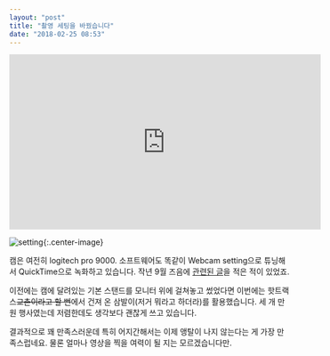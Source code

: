 ```yaml
---
layout: "post"
title: "촬영 세팅을 바꿨습니다"
date: "2018-02-25 08:53"
---
```


<iframe width="560" height="315" src="https://www.youtube-nocookie.com/embed/bYfDKaKmPZI?rel=0&amp;showinfo=0&amp;ecver=1" frameborder="0" allow="autoplay; encrypted-media" allowfullscreen></iframe>

![setting](https://d.pr/i/dsxN4D+){:.center-image}

캠은 여전히 logitech pro 9000. 소프트웨어도 똑같이 Webcam setting으로 튜닝해서 QuickTime으로 녹화하고 있습니다. 작년 9월 즈음에 [관련된 글](https://canor.cf/2017/09/30/맥에서-30프레임으로-비디오-찍기/)을 적은 적이 있었죠.

이전에는 캠에 달려있는 기본 스탠드를 모니터 위에 걸쳐놓고 썼었다면 이번에는 핫트랙스~~교촌이라고 할 뻔~~에서 건져 온 삼발이(저거 뭐라고 하더라)를 활용했습니다. 세 개 만 원 행사였는데 저렴한데도 생각보다 괜찮게 쓰고 있습니다.

결과적으로 꽤 만족스러운데 특히 어지간해서는 이제 앵탈이 나지 않는다는 게 가장 만족스럽네요. 물론 얼마나 영상을 찍을 여력이 될 지는 모르겠습니다만.
